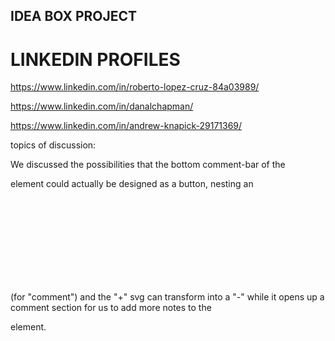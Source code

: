 ## IDEA BOX PROJECT

# LINKEDIN PROFILES

https://www.linkedin.com/in/roberto-lopez-cruz-84a03989/

https://www.linkedin.com/in/danalchapman/

https://www.linkedin.com/in/andrew-knapick-29171369/



topics of discussion:

We discussed the possibilities that the bottom comment-bar of the <section> element could actually be designed as a button, nesting an <svg> element as well as a <P> (for "comment")
and the "+" svg can transform into a "-" while it opens up a comment section for us to add more notes to the <p class="comment-input"> element.
